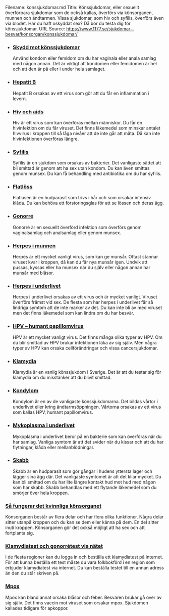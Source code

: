 Filename: konssjukdomar.md
Title: Könssjukdomar, eller sexuellt överförbara sjukdomar som de också kallas, överförs via könsorganen, munnen och ändtarmen. Vissa sjukdomar, som hiv och syfilis, överförs även via blodet. Har du haft oskyddat sex? Då bör du testa dig för könssjukdomar.
URL Source: https://www.1177.se/sjukdomar--besvar/konsorgan/konssjukdomar/

*   ### [Skydd mot könssjukdomar](https://www.1177.se/liv--halsa/sexuell-halsa/skydd-mot-konssjukdomar/)
    
    Använd kondom eller femidom om du har vaginala eller anala samlag med någon annan. Det är viktigt att kondomen eller femidomen är hel och att den är på eller i under hela samlaget.
    
*   ### [Hepatit B](https://www.1177.se/sjukdomar--besvar/konsorgan/konssjukdomar/hepatit-b/)
    
    Hepatit B orsakas av ett virus som gör att du får en inflammation i levern.
    
*   ### [Hiv och aids](https://www.1177.se/sjukdomar--besvar/konsorgan/konssjukdomar/hiv-och-aids/)
    
    Hiv är ett virus som kan överföras mellan människor. Du får en hivinfektion om du får viruset. Det finns läkemedel som minskar antalet hivvirus i kroppen till så låga nivåer att de inte går att mäta. Då kan inte hivinfektionen överföras längre.
    
*   ### [Syfilis](https://www.1177.se/sjukdomar--besvar/konsorgan/konssjukdomar/syfilis/)
    
    Syfilis är en sjukdom som orsakas av bakterier. Det vanligaste sättet att bli smittad är genom att ha sex utan kondom. Du kan även smittas genom munsex. Du kan få behandling med antibiotika om du har syfilis.
    
*   ### [Flatlöss](https://www.1177.se/sjukdomar--besvar/konsorgan/konssjukdomar/flatloss/)
    
    Flatlusen är en hudparasit som trivs i hår och som orsakar intensiv klåda. Du kan behöva ett förstoringsglas för att se lössen och deras ägg.
    
*   ### [Gonorré](https://www.1177.se/sjukdomar--besvar/konsorgan/konssjukdomar/gonorre/)
    
    Gonorré är en sexuellt överförd infektion som överförs genom vaginalsamlag och analsamlag eller genom munsex.
    
*   ### [Herpes i munnen](https://www.1177.se/sjukdomar--besvar/konsorgan/konssjukdomar/herpes-i-munnen/)
    
    Herpes är ett mycket vanligt virus, som kan ge munsår. Oftast stannar viruset kvar i kroppen, då kan du får nya munsår igen. Undvik att pussas, kyssas eller ha munsex när du själv eller någon annan har munsår med blåsor.
    
*   ### [Herpes i underlivet](https://www.1177.se/sjukdomar--besvar/konsorgan/konssjukdomar/herpes-i-underlivet/)
    
    Herpes i underlivet orsakas av ett virus och är mycket vanligt. Viruset överförs främst vid sex. De flesta som har herpes i underlivet får så lindriga symtom att de inte märker av det. Du kan inte bli av med viruset men det finns läkemedel som kan lindra om du har besvär.
    
*   ### [HPV – humant papillomvirus](https://www.1177.se/sjukdomar--besvar/konsorgan/konssjukdomar/hpv--humant-papillom-virus/)
    
    HPV är ett mycket vanligt virus. Det finns många olika typer av HPV. Om du blir smittad av HPV brukar infektionen läka av sig själv. Men några typer av HPV kan orsaka cellförändringar och vissa cancersjukdomar.
    
*   ### [Klamydia](https://www.1177.se/sjukdomar--besvar/konsorgan/konssjukdomar/klamydia/)
    
    Klamydia är en vanlig könssjukdom i Sverige. Det är att du testar sig för klamydia om du misstänker att du blivit smittad.
    
*   ### [Kondylom](https://www.1177.se/sjukdomar--besvar/konsorgan/konssjukdomar/kondylom/)
    
    Kondylom är en av de vanligaste könssjukdomarna. Det bildas vårtor i underlivet eller kring ändtarmsöppningen. Vårtorna orsakas av ett virus som kallas HPV, humant papillomvirus.
    
*   ### [Mykoplasma i underlivet](https://www.1177.se/sjukdomar--besvar/konsorgan/konssjukdomar/mykoplasma-i-underlivet/)
    
    Mykoplasma i underlivet beror på en bakterie som kan överföras när du har samlag. Vanliga symtom är att det svider när du kissar och att du har flytningar, klåda eller mellanblödningar.
    
*   ### [Skabb](https://www.1177.se/sjukdomar--besvar/konsorgan/konssjukdomar/skabb/)
    
    Skabb är en hudparasit som gör gångar i hudens yttersta lager och lägger sina ägg där. Det vanligaste symtomet är att det kliar mycket. Du kan bli smittad om du har lite längre kontakt hud mot hud med någon som har skabb. Skabb behandlas med ett flytande läkemedel som du smörjer över hela kroppen.
    

### [Så fungerar det kvinnliga könsorganet](https://www.1177.se/liv--halsa/sa-fungerar-kroppen/sa-fungerar-konsorganen/sa-fungerar-det-kvinnliga-konsorganet/)

Könsorganen består av flera delar och har flera olika funktioner. Några delar sitter utanpå kroppen och du kan se dem eller känna på dem. En del sitter inuti kroppen. Könsorganen gör det också möjligt att ha sex och att fortplanta sig.

### [Klamydiatest och gonorrétest via nätet](https://www.1177.se/om-1177/nar-du-loggar-in-pa-1177.se/det-har-kan-du-gora-nar-du-loggat-in/bestall-prover/klamydiatest-och-gonorretest-via-natet/)

I de flesta regioner kan du logga in och beställa ett klamydiatest på internet. För att kunna beställa ett test måste du vara folkbokförd i en region som erbjuder klamydiatest via internet. Du kan beställa testet till en annan adress än den du står skriven på.

### [Mpox](https://www.1177.se/sjukdomar--besvar/infektioner/ovanliga-infektioner/mpox/)

Mpox kan bland annat orsaka blåsor och feber. Besvären brukar gå över av sig själv. Det finns vaccin mot viruset som orsakar mpox. Sjukdomen kallades tidigare för apkoppor.